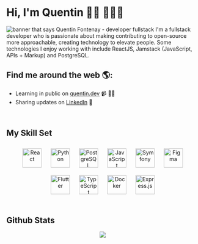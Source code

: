 # Hi, I'm Quentin 👋🏻 🧑🏻‍💻

<img src="https://zupimages.net/up/21/46/lepx.png" alt="banner that says Quentin Fontenay - developer fullstack">
I'm a fullstack developer who is passionate about making contributing to open-source more approachable, creating technology to elevate people. Some technologies I enjoy working with include ReactJS, Jamstack (JavaScript, APIs + Markup) and PostgreSQL.


## Find me around the web 🌎:
- Learning in public on <a href="https://quentin-fontenay.fr/">quentin.dev</a> 📹 ✍🏾
- Sharing updates on <a href="https://www.linkedin.com/in/quentinfontenay/">LinkedIn</a> 💼

<br/>  


## My Skill Set  
<div align="center">  
<img style="margin: 10px" src="https://profilinator.rishav.dev/skills-assets/react-original-wordmark.svg" alt="React" height="50" />  
<img style="margin: 10px" src="https://profilinator.rishav.dev/skills-assets/python-original.svg" alt="Python" height="50" />  
<img style="margin: 10px" src="https://profilinator.rishav.dev/skills-assets/postgresql-original-wordmark.svg" alt="PostgreSQL" height="50" />  
<img style="margin: 10px" src="https://profilinator.rishav.dev/skills-assets/javascript-original.svg" alt="JavaScript" height="50" />  
<img style="margin: 10px" src="https://profilinator.rishav.dev/skills-assets/symfony_black_03.svg" alt="Symfony" height="50" />  
<img style="margin: 10px" src="https://profilinator.rishav.dev/skills-assets/figma-icon.svg" alt="Figma" height="50" />  
<img style="margin: 10px" src="https://profilinator.rishav.dev/skills-assets/flutterio-icon.svg" alt="Flutter" height="50" />  
<img style="margin: 10px" src="https://profilinator.rishav.dev/skills-assets/typescript-original.svg" alt="TypeScript" height="50" />  
<img style="margin: 10px" src="https://profilinator.rishav.dev/skills-assets/docker-original-wordmark.svg" alt="Docker" height="50" />  
<img style="margin: 10px" src="https://profilinator.rishav.dev/skills-assets/express-original-wordmark.svg" alt="Express.js" height="50" />  
</div>  

<br/>  


## Github Stats  
<div align="center"><img src="https://github-readme-stats.vercel.app/api?username=quentinfontenay&show_icons=true&count_private=true&hide_border=true" align="center" /></div>  

<br/> 
